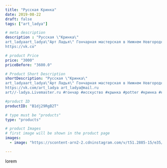 ```yaml
---
title: "Русская Кринка"
date: 2019-08-22
draft: false
tags: ["art_ladya"]

# meta description
description : "Русская \"Кринка\" 
art_ladyaart_ladya\"Арт Ладья\" Гончарная мастерская в Нижнем Новгороде. Изготовление керамики и мастер//-классы по обучению. 
https://vk.co"

# product Price
price: "3000"
priceBefore: "3600.0"

# Product Short Description
shortDescription: "Русская \"Кринка\" 
art_ladyaart_ladya\"Арт Ладья\" Гончарная мастерская в Нижнем Новгороде. Изготовление керамики и мастер//-классы по обучению. 
https://vk.com/art_ladya art_ladya@mail.ru 
art//-ladya.Livemaster.ru #гончар #исскуство #крынка #potter #кринка #керамикаручнаяработа #гончарнаямастерская #керамиканазаказ #handmade #посудаизглины #керамика #гончарнаяпосуда #эксклюзивнаякерамика #painter #dishes #decor #ceramicar #jug #claygoods #restaurant #earthenware #ceramic #design #молочник #ceramicart #decanter #carafe #clay #кувшин #авторскаякерамика"

#product ID
productID: "B1dj29RgB2T"

# type must be "products"
type: "products"

# product Images
# first image will be shown in the product page
images:
  - image: "https://scontent-arn2-2.cdninstagram.com/v/t51.2885-15/e35/68956685_379720879382612_1591622502091039840_n.jpg?tp=1&_nc_ht=scontent-arn2-2.cdninstagram.com&_nc_cat=108&_nc_ohc=fJncoB4Kp4cAX-tTNwe&ccb=7-4&oh=6d92e73b612370a0e7ea60a18da17b39&oe=6084F3B1&_nc_sid=86f79a&ig_cache_key=MjExNjAwNTEwODIwNTQ5MzY1MQ%3D%3D.2-ccb7-4"

---
```

lorem

